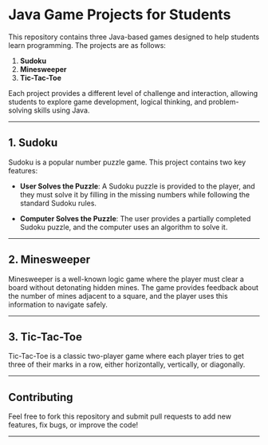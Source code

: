 # Java Game Projects for Students

This repository contains three Java-based games designed to help students learn programming. The projects are as follows:

1. **Sudoku**
2. **Minesweeper**
3. **Tic-Tac-Toe**

Each project provides a different level of challenge and interaction, allowing students to explore game development, logical thinking, and problem-solving skills using Java.

---

## 1. Sudoku

Sudoku is a popular number puzzle game. This project contains two key features:

- **User Solves the Puzzle**: A Sudoku puzzle is provided to the player, and they must solve it by filling in the missing numbers while following the standard Sudoku rules.
  
- **Computer Solves the Puzzle**: The user provides a partially completed Sudoku puzzle, and the computer uses an algorithm to solve it.

---

## 2. Minesweeper

Minesweeper is a well-known logic game where the player must clear a board without detonating hidden mines. The game provides feedback about the number of mines adjacent to a square, and the player uses this information to navigate safely.

---

## 3. Tic-Tac-Toe

Tic-Tac-Toe is a classic two-player game where each player tries to get three of their marks in a row, either horizontally, vertically, or diagonally.

---

## Contributing

Feel free to fork this repository and submit pull requests to add new features, fix bugs, or improve the code!

---